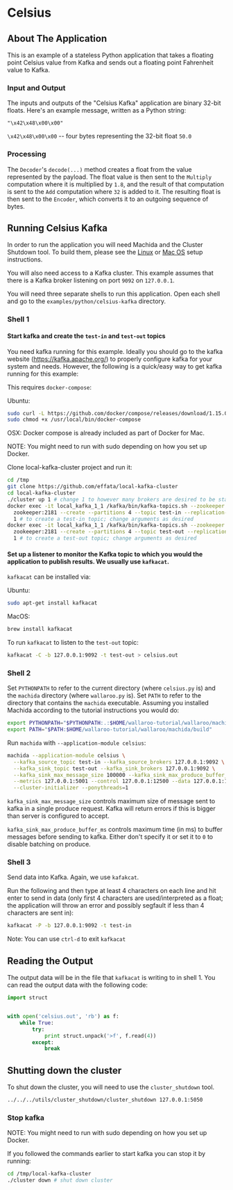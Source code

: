# Celsius

## About The Application

This is an example of a stateless Python application that takes a floating point Celsius value from Kafka and sends out a floating point Fahrenheit value to Kafka.

### Input and Output

The inputs and outputs of the "Celsius Kafka" application are binary 32-bit floats. Here's an example message, written as a Python string:

```
"\x42\x48\x00\x00"
```

`\x42\x48\x00\x00` -- four bytes representing the 32-bit float `50.0`


### Processing

The `Decoder`'s `decode(...)` method creates a float from the value represented by the payload. The float value is then sent to the `Multiply` computation where it is multiplied by `1.8`, and the result of that computation is sent to the `Add` computation where `32` is added to it. The resulting float is then sent to the `Encoder`, which converts it to an outgoing sequence of bytes.

## Running Celsius Kafka

In order to run the application you will need Machida and the Cluster Shutdown tool. To build them, please see the [Linux](/book/getting-started/linux-setup.md) or [Mac OS](/book/getting-started/macos-setup.md) setup instructions.

You will also need access to a Kafka cluster. This example assumes that there is a Kafka broker listening on port `9092` on `127.0.0.1`.

You will need three separate shells to run this application. Open each shell and go to the `examples/python/celsius-kafka` directory.

### Shell 1

#### Start kafka and create the `test-in` and `test-out` topics

You need kafka running for this example. Ideally you should go to the kafka website (https://kafka.apache.org/) to properly configure kafka for your system and needs. However, the following is a quick/easy way to get kafka running for this example:

This requires `docker-compose`:

Ubuntu:

```bash
sudo curl -L https://github.com/docker/compose/releases/download/1.15.0/docker-compose-`uname -s`-`uname -m` -o /usr/local/bin/docker-compose
sudo chmod +x /usr/local/bin/docker-compose
```

OSX: Docker compose is already included as part of Docker for Mac.


NOTE: You might need to run with sudo depending on how you set up Docker.

Clone local-kafka-cluster project and run it:

```bash
cd /tmp
git clone https://github.com/effata/local-kafka-cluster
cd local-kafka-cluster
./cluster up 1 # change 1 to however many brokers are desired to be started
docker exec -it local_kafka_1_1 /kafka/bin/kafka-topics.sh --zookeeper \
  zookeeper:2181 --create --partitions 4 --topic test-in --replication-factor \
  1 # to create a test-in topic; change arguments as desired
docker exec -it local_kafka_1_1 /kafka/bin/kafka-topics.sh --zookeeper \
  zookeeper:2181 --create --partitions 4 --topic test-out --replication-factor \
  1 # to create a test-out topic; change arguments as desired
```

#### Set up a listener to monitor the Kafka topic to which you would the application to publish results. We usually use `kafkacat`.

`kafkacat` can be installed via:

Ubuntu:

```bash
sudo apt-get install kafkacat
```

MacOS:

```bash
brew install kafkacat
```

To run `kafkacat` to listen to the `test-out` topic:

```bash
kafkacat -C -b 127.0.0.1:9092 -t test-out > celsius.out
```

### Shell 2

Set `PYTHONPATH` to refer to the current directory (where `celsius.py` is) and the `machida` directory (where `wallaroo.py` is). Set `PATH` to refer to the directory that contains the `machida` executable. Assuming you installed Machida according to the tutorial instructions you would do:

```bash
export PYTHONPATH="$PYTHONPATH:.:$HOME/wallaroo-tutorial/wallaroo/machida"
export PATH="$PATH:$HOME/wallaroo-tutorial/wallaroo/machida/build"
```

Run `machida` with `--application-module celsius`:

```bash
machida --application-module celsius \
  --kafka_source_topic test-in --kafka_source_brokers 127.0.0.1:9092 \
  --kafka_sink_topic test-out --kafka_sink_brokers 127.0.0.1:9092 \
  --kafka_sink_max_message_size 100000 --kafka_sink_max_produce_buffer_ms 10 \
  --metrics 127.0.0.1:5001 --control 127.0.0.1:12500 --data 127.0.0.1:12501 \
  --cluster-initializer --ponythreads=1
```

`kafka_sink_max_message_size` controls maximum size of message sent to kafka in a single produce request. Kafka will return errors if this is bigger than server is configured to accept.

`kafka_sink_max_produce_buffer_ms` controls maximum time (in ms) to buffer messages before sending to kafka. Either don't specify it or set it to `0` to disable batching on produce.

### Shell 3

Send data into Kafka. Again, we use `kafakcat`.

Run the following and then type at least 4 characters on each line and hit enter to send in data (only first 4 characters are used/interpreted as a float; the application will throw an error and possibly segfault if less than 4 characters are sent in):

```bash
kafkacat -P -b 127.0.0.1:9092 -t test-in
```

Note: You can use `ctrl-d` to exit `kafkacat`

## Reading the Output

The output data will be in the file that `kafkacat` is writing to in shell 1. You can read the output data with the following code:

```python
import struct


with open('celsius.out', 'rb') as f:
    while True:
        try:
            print struct.unpack('>f', f.read(4))
        except:
            break
```

## Shutting down the cluster

To shut down the cluster, you will need to use the `cluster_shutdown` tool.

```bash
../../../utils/cluster_shutdown/cluster_shutdown 127.0.0.1:5050
```

### Stop kafka

NOTE: You might need to run with sudo depending on how you set up Docker.

If you followed the commands earlier to start kafka you can stop it by running:

```bash
cd /tmp/local-kafka-cluster
./cluster down # shut down cluster
```
